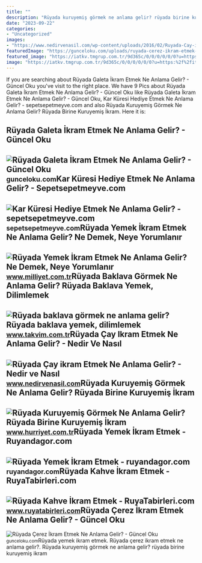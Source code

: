 ```yaml
---
title: ""
description: "Rüyada kuruyemiş görmek ne anlama gelir? rüyada birine kuruyemiş i̇kram"
date: "2023-09-22"
categories:
- "Uncategorized"
images:
- "https://www.nedirvenasil.com/wp-content/uploads/2016/02/Ruyada-Cay-ikram-Etmek.jpg"
featuredImage: "https://gunceloku.com/uploads/ruyada-cerez-ikram-etmek-ne-anlama-gelir-627b7c7a39e44.jpg"
featured_image: "https://iatkv.tmgrup.com.tr/9d365c/0/0/0/0/0/0?u=https:%2f%2fitkv.tmgrup.com.tr%2falbum%2f2021%2f11%2f28%2f1638127697687.jpg&amp;mw=1100&amp;l=1"
image: "https://iatkv.tmgrup.com.tr/9d365c/0/0/0/0/0/0?u=https:%2f%2fitkv.tmgrup.com.tr%2falbum%2f2021%2f11%2f28%2f1638127697687.jpg&amp;mw=1100&amp;l=1"
---
```


If you are searching about Rüyada Galeta İkram Etmek Ne Anlama Gelir? - Güncel Oku you've visit to the right place. We have 9 Pics about Rüyada Galeta İkram Etmek Ne Anlama Gelir? - Güncel Oku like Rüyada Galeta İkram Etmek Ne Anlama Gelir? - Güncel Oku, Kar Küresi Hediye Etmek Ne Anlama Gelir? - sepetsepetmeyve.com and also Rüyada Kuruyemiş Görmek Ne Anlama Gelir? Rüyada Birine Kuruyemiş İkram. Here it is:

Rüyada Galeta İkram Etmek Ne Anlama Gelir? - Güncel Oku
-------------------------------------------------------

 ![Rüyada Galeta İkram Etmek Ne Anlama Gelir? - Güncel Oku](https://gunceloku.com/uploads/ruyada-galeta-ikram-etmek-ne-anlama-gelir-6239a6d61edfc.jpg) <small>gunceloku.com</small>Kar Küresi Hediye Etmek Ne Anlama Gelir? - Sepetsepetmeyve.com
--------------------------------------------------------------

 ![Kar Küresi Hediye Etmek Ne Anlama Gelir? - sepetsepetmeyve.com](https://sepetsepetmeyve.com/wp-content/uploads/2022/03/kar-kuresi-hediye-etmek-ne-anlama-gelir.png) <small>sepetsepetmeyve.com</small>Rüyada Yemek İkram Etmek Ne Anlama Gelir? Ne Demek, Neye Yorumlanır
-------------------------------------------------------------------

 ![Rüyada Yemek İkram Etmek Ne Anlama Gelir? Ne Demek, Neye Yorumlanır](https://image.milimaj.com/i/milliyet/75/0x0/64884a7386b24a68ec39cc01.jpg) <small>www.milliyet.com.tr</small>Rüyada Baklava Görmek Ne Anlama Gelir? Rüyada Baklava Yemek, Dilimlemek
-----------------------------------------------------------------------

 ![Rüyada baklava görmek ne anlama gelir? Rüyada baklava yemek, dilimlemek](https://iatkv.tmgrup.com.tr/9d365c/0/0/0/0/0/0?u=https:%2f%2fitkv.tmgrup.com.tr%2falbum%2f2021%2f11%2f28%2f1638127697687.jpg&mw=1100&l=1) <small>www.takvim.com.tr</small>Rüyada Çay Ikram Etmek Ne Anlama Gelir? - Nedir Ve Nasıl
--------------------------------------------------------

 ![Rüyada Çay ikram Etmek Ne Anlama Gelir? - Nedir ve Nasıl](https://www.nedirvenasil.com/wp-content/uploads/2016/02/Ruyada-Cay-ikram-Etmek.jpg) <small>www.nedirvenasil.com</small>Rüyada Kuruyemiş Görmek Ne Anlama Gelir? Rüyada Birine Kuruyemiş İkram
----------------------------------------------------------------------

 ![Rüyada Kuruyemiş Görmek Ne Anlama Gelir? Rüyada Birine Kuruyemiş İkram](https://i4.hurimg.com/i/hurriyet/75/1200x675/5fcde961d3806c19c4a266d0.jpg) <small>www.hurriyet.com.tr</small>Rüyada Yemek İkram Etmek - Ruyandagor.com
-----------------------------------------

 ![Rüyada Yemek İkram Etmek - ruyandagor.com](https://images.ruyandagor.com/2017/04/yemek-ikram-etmek-0044.jpg) <small>ruyandagor.com</small>Rüyada Kahve İkram Etmek - RuyaTabirleri.com
--------------------------------------------

 ![Rüyada Kahve İkram Etmek - RuyaTabirleri.com](https://www.ruyatabirleri.com/wp-content/uploads/kahve-ikram-etmek.jpg) <small>www.ruyatabirleri.com</small>Rüyada Çerez İkram Etmek Ne Anlama Gelir? - Güncel Oku
------------------------------------------------------

 ![Rüyada Çerez İkram Etmek Ne Anlama Gelir? - Güncel Oku](https://gunceloku.com/uploads/ruyada-cerez-ikram-etmek-ne-anlama-gelir-627b7c7a39e44.jpg) <small>gunceloku.com</small>Rüyada yemek i̇kram etmek. Rüyada çerez i̇kram etmek ne anlama gelir?. Rüyada kuruyemiş görmek ne anlama gelir? rüyada birine kuruyemiş i̇kram
